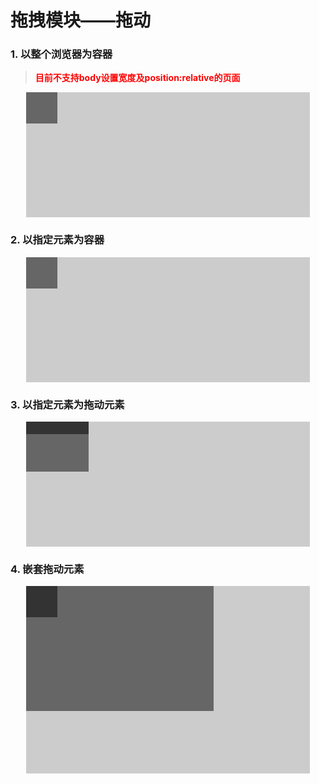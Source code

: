 # 拖拽模块——拖动
### 1. 以整个浏览器为容器 
> **<font color="red">目前不支持body设置宽度及position:relative的页面</font>**

<div class="example_container">
    <style class="example_css">
    .container{width: 90%;height: 200px;margin: 10px auto;background: #ccc;}
    .move_body{width: 50px;height: 50px;background: #666;}
    </style>
    <div class="example_html">
        <div class="container">
            <div class="move_body" id="move_in_window"></div>
        </div>
    </div>
    <script class="example_js">
    W.use('j/m_drag',function(Drag){
        new Drag({
            'dragHandle': '#move_in_window'
        }).drag();
    });
    </script>
</div>

### 2. 以指定元素为容器
<div class="example_container">
    <style class="example_css">
    </style>
    <div class="example_html">
        <div class="container drag_in_container">
            <div class="move_body"></div>
        </div>
    </div>
    <script class="example_js">
    W.use('j/m_drag',function(Drag){
        new Drag({
            'container': '.drag_in_container',
            'dragHandle': '.drag_in_container .move_body'
        }).drag();
    });
    </script>
</div>

### 3. 以指定元素为拖动元素
<div class="example_container">
    <style class="example_css">
    .drag_in_container_special_drag .drag_body{height: 20px;background: #333;}
    .drag_in_container_special_drag .move_body{width: 100px;height: 80px;}
    </style>
    <div class="example_html">
        <div class="container drag_in_container_special_drag">
            <div class="move_body">
                <div class="drag_body"></div>
            </div>
        </div>
    </div>
    <script class="example_js">
    W.use('j/m_drag',function(Drag){
        new Drag({
            'container': '.drag_in_container_special_drag',
            'dragHandle': '.drag_in_container_special_drag .drag_body',
            'getMoveHandle': function(){
                return $(this).parent();
            },
        }).drag();
    });
    </script>
</div>

### 4. 嵌套拖动元素
<div class="example_container">
    <style class="example_css">
    .drag_in_container_nest_drag{height: 300px;}
    .drag_in_container2{width: 300px;height: 200px;}
    .drag_in_container2 .move_body{background: #333;}
    </style>
    <div class="example_html">
        <div class="container drag_in_container_nest_drag">
            <div class="move_body drag_in_container2">
                <div class="move_body"></div>
            </div>
        </div>
    </div>
    <script class="example_js">
    W.use('j/m_drag',function(Drag){
        new Drag({
            'container': '.drag_in_container_nest_drag',
            'dragHandle': '.drag_in_container_nest_drag .drag_in_container2'
        }).drag();

        new Drag({
            'container': '.drag_in_container2',
            'dragHandle': '.drag_in_container2 .move_body'
        }).drag();
    });
    </script>
</div>

<script>W.use(W.data.base+'../../libs/js/m_show_code');</script>